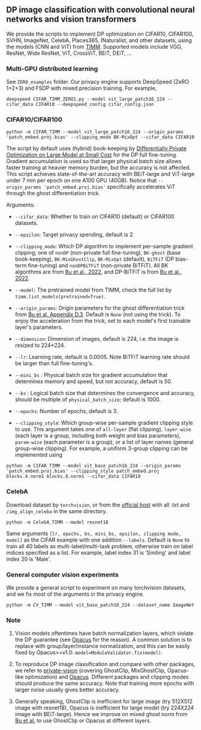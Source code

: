 ## DP image classification with convolutional neural networks and vision transformers

We provide the scripts to implement DP optimization on CIFAR10, CIFAR100, SVHN, ImageNet, CelebA, Places365, INaturalist, and other datasets, using the models (CNN and ViT) from [TIMM](https://github.com/rwightman/pytorch-image-models/tree/master/timm/models). Supported models include VGG, ResNet, Wide ResNet, ViT, CrossViT, BEiT, DEiT, ... 

### Multi-GPU distributed learning
See `ZERO_examples` folder. Our privacy engine supports DeepSpeed (ZeRO 1+2+3) and FSDP with mixed precision training. For example,
```plaintext
deepspeed CIFAR_TIMM_ZERO1.py --model vit_large_patch16_224 --cifar_data CIFAR10 --deepspeed_config cifar_config.json
```

### CIFAR10/CIFAR100
```plaintext
python -m CIFAR_TIMM --model vit_large_patch16_224 --origin_params 'patch_embed.proj.bias' --clipping_mode BK-MixOpt --cifar_data CIFAR10
```

The script by default uses (hybrid) book-keeping by [Differentially Private Optimization on Large Model at Small Cost](https://arxiv.org/pdf/2210.00038.pdf) for the DP full fine-tuning. Gradient accumulation is used so that larger physical batch size allows faster training at heavier memory burden, but the accuracy is not affected. This script achieves state-of-the-art accuracy with BEiT-large and ViT-large under 7 min per epoch on one A100 GPU (40GB). Notice that `--origin_params 'patch_embed.proj.bias'` specifically accelerates ViT through the ghost differentiation trick.

Arguments:

* `--cifar_data`: Whether to train on CIFAR10 (default) or CIFAR100 datasets.

* `--epsilon`: Target privacy spending, default is 2.

* `--clipping_mode`: Which DP algorithm to implement per-sample gradient clipping; one of `nonDP` (non-private full fine-tuning), `BK-ghost` (base book-keeping), `BK-MixGhostClip`, `BK-MixOpt` (default), `BiTFiT` (DP bias-term fine-tuning) and `nonDPBiTFiT` (non-private BiTFiT). All BK algorithms are from [Bu et al., 2022](https://arxiv.org/pdf/2210.00038.pdf), and DP-BiTFiT is from [Bu et al., 2022](https://arxiv.org/pdf/2210.00036.pdf).

* `--model`: The pretrained model from TIMM, check the full list by `timm.list_models(pretrained=True)`.

* `--origin_params`: Origin parameters for the ghost differentiation trick from [Bu et al. Appendix D.3](https://arxiv.org/pdf/2210.00038.pdf). Default is `None` (not using the trick). To enjoy the acceleration from the trick, set to each model's first trainable layer's parameters.

* `--dimension`: Dimension of images, default is 224, i.e. the image is resized to 224*224.

* `--lr`: Learning rate, default is 0.0005. Note BiTFiT learning rate should be larger than full fine-tuning's.

* `--mini_bs` : Physical batch size for gradient accumulation that determines memory and speed, but not accuracy, default is 50.

* `--bs` : Logical batch size that determines the convergence and accuracy, should be multiple of `physical_batch_size`; default is 1000.

* `--epochs`: Number of epochs, default is 3.

* `--clipping_style`: Which group-wise per-sample gradient clipping style to use. This argument takes one of `all-layer` (flat clipping), `layer-wise` (each layer is a group, including both weight and bias parameters), `param-wise` (each parameter is a group), or a list of layer names (general group-wise clipping). For example, a uniform 3-group clipping can be implemented using 
```plaintext
python -m CIFAR_TIMM --model vit_base_patch16_224 --origin_params 'patch_embed.proj.bias' --clipping_style patch_embed.proj blocks.4.norm1 blocks.8.norm1 --cifar_data CIFAR10
```

### CelebA
Download dataset by `torchvision`, or from the [official host](https://mmlab.ie.cuhk.edu.hk/projects/CelebA.html) with all .txt and `/img_align_celeba` in the same directory.
```plaintext
python -m CelebA_TIMM --model resnet18
```
Same arguments `[lr, epochs, bs, mini_bs, epsilon, clipping mode, model]` as the CIFAR example with one addition `--labels`. Default is `None` to train all 40 labels as multi-label/multi-task problem, otherwise train on label indices specified as a list. For example, label index 31 is 'Smiling' and label index 20 is 'Male'.

### General computer vision experiments
We provide a general script to experiment on many torchvision datasets, and we fix most of the arguments in the privacy engine.
```plaintext
python -m CV_TIMM --model vit_base_patch16_224 --dataset_name ImageNet
```

### Note
1. Vision models oftentimes have batch normalization layers, which violate the DP guarantee (see [Opacus](https://opacus.ai/tutorials/guide_to_module_validator) for the reason). A common solution is to replace with group/layer/instance normalization, and this can be easily fixed by Opacus>=v1.0: `model=ModuleValidator.fix(model)`.

2. To reproduce DP image classification and compare with other packages, we refer to [private-vision](https://github.com/woodyx218/private_vision) (covering GhostClip, MixGhostClip, Opacus-like optimization) and [Opacus](https://github.com/pytorch/opacus). Different packages and clipping modes should produce the same accuracy. Note that training more epochs with larger noise usually gives better accuracy.

3. Generally speaking, GhostClip is inefficient for large image (try 512X512 image with resnet18), Opacus is inefficient for large model (try 224X224 image with BEiT-large). Hence we improve on mixed ghost norm from [Bu et al.](https://arxiv.org/abs/2205.10683) to use GhostClip or Opacus at different layers.
